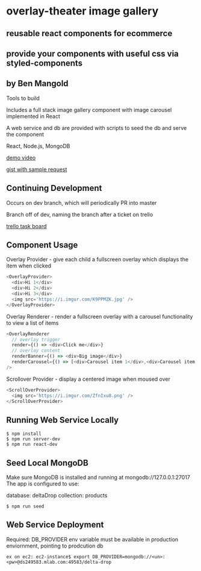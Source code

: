 # overlay-theater image gallery

## reusable react components for ecommerce

## provide your components with useful css via styled-components

## by Ben Mangold

Tools to build 

Includes a full stack image gallery component with image carousel implemented in React

A web service and db are provided with scripts to seed the db and serve the component

React, Node.js, MongoDB

[demo video](https://www.dropbox.com/s/cafa5zd62a5vj3p/carousel-overlay-demo.mov?dl=0)

[gist with sample request](https://gist.github.com/benmangold/e686d23d396359a2a1314d489b799cbd)

## Continuing Development

Occurs on dev branch, which will periodically PR into master

Branch off of dev, naming the branch after a ticket on trello

[trello task board](https://trello.com/b/klbDbr5E/dd-gallery)

## Component Usage

Overlay Provider - give each child a fullscreen overlay which displays the item when clicked

```javascript
<OverlayProvider>
  <div>Hi 1</div>
  <div>Hi 2</div>
  <div>Hi 3</div>
  <img src='https://i.imgur.com/K9PPMZK.jpg' />
</OverlayProvider>
```

Overlay Renderer - render a fullscreen overlay with a carousel functionality to view a list of items

```javascript
<OverlayRenderer
  // overlay trigger
  render={() => <div>Click me</div>}
  // overlay content
  renderBanner={() => <div>Big image</div>}
  renderCarousel={() => [<div>Carousel item 1</div>,<div>Carousel item 2</div>]}
/>
```

Scrollover Provider - display a centered image when moused over

```javascript
<ScrollOverProvider>
  <img src='https://i.imgur.com/ZfnIxu8.png' />
</ScrollOverProvider>
```

## Running Web Service Locally

```
$ npm install
$ npm run server-dev
$ npm run react-dev
```

## Seed Local MongoDB

Make sure MongoDB is installed and running at mongodb://127.0.0.1:27017
The app is configured to use:

database: deltaDrop
collection: products

```
$ npm run seed
```

## Web Service Deployment

Required: DB_PROVIDER env variable must be available in production enviornment, pointing to prodcution db

```
ex on ec2: ec2-instance$ export DB_PROVIDER=mongodb://<un>:<pw>@ds249583.mlab.com:49583/delta-drop
```
